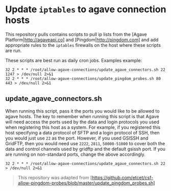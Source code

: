 Update `iptables` to agave connection hosts
========================
This repository pulls contains scripts to pull ip lists from the [Agave Platform|http://agaveapi.co] and [Pingdom|http://pingdom.com] and add appropriate rules to the `iptables` firewalls on the host where these scripts are run.

These scripts are best run as daily cron jobs. Examples example:

    32 2 * * * /root/allow-agave-connections/update_agave_connectors.sh 22 1247 > /dev/null 2>&1
    32 2 * * * /root/allow-agave-connections/update_pingdom_probes.sh 80 443 > /dev/null 2>&1

## update_agave_connectors.sh

When running this script, pass it the ports you would like to be allowed to agave hosts. The key to remember when running this script is that Agave will need access the ports used by the data and login protocols you used when registering this host as a system. For example, if you registered this host specifying a data protocol of SFTP and a login protocol of SSH, then you would just use `22` as the port. However, if you used GSISSH and GridFTP, then you would need use `2222`, `2811`, `50000-51000` to cover both the data and control channels used by gridftp and the default gsissh port.  If you are running on non-standard ports, change the above accordingly.

    32 2 * * * /root/allow-agave-connections/update_agave_connectors.sh 22 > /dev/null 2>&1

> This repository was adapted from [https://github.com/etcet/csf-allow-pingdom-probes/blob/master/update_pingdom_probes.sh]
